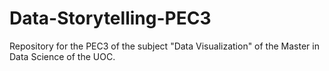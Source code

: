 # Data-Storytelling-PEC3
Repository for the PEC3 of the subject "Data Visualization" of the Master in Data Science of the UOC.
